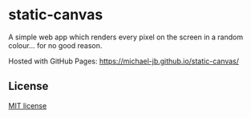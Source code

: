 # static-canvas

A simple web app which renders every pixel on the screen in a random colour... for no good reason.

Hosted with GitHub Pages: https://michael-jb.github.io/static-canvas/

## License

[MIT license](./LICENSE)